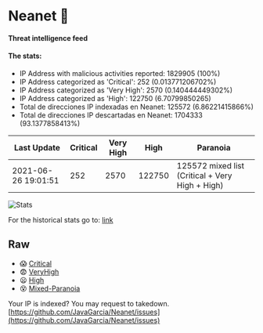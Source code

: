 # Neanet :hocho:
#### Threat intelligence feed
#### The stats:

- IP Address with malicious activities reported: 1829905 (100%)
- IP Address categorized as 'Critical':  252 (0.013771206702%)
- IP Address categorized as 'Very High':  2570 (0.140444449302%)
- IP Address categorized as 'High':  122750 (6.70799850265)
- Total de direcciones IP indexadas en Neanet:  125572 (6.86221415866%)
- Total de direcciones IP descartadas en Neanet:  1704333 (93.1377858413%)

| Last Update | Critical | Very High | High | Paranoia |
| --- | --- | --- | --- | --- |
| 2021-06-26 19:01:51 | 252 | 2570 | 122750 | 125572 mixed list (Critical + Very High + High)|

![Stats](https://docs.google.com/spreadsheets/d/e/2PACX-1vSnaNMIXVabIpDJjufMlzH7poXnshF3mgd8Is1g9ytUEzVsP5my4Trn8f-xkoLLQ38xpL3HtmUexLo6/pubchart?oid=501124687&format=image)

For the historical stats go to: [link](/stats.csv)
## Raw
- :scream: [Critical](https://raw.githubusercontent.com/JavaGarcia/Neanet/master/blacklists/neanet_critical.txt)
- :fearful: [VeryHigh](https://raw.githubusercontent.com/JavaGarcia/Neanet/master/blacklists/neanet_veryHigh.txtt)
- :frowning: [High](https://raw.githubusercontent.com/JavaGarcia/Neanet/master/blacklists/neanet_high.txt)
- :dizzy_face: [Mixed-Paranoia](https://raw.githubusercontent.com/JavaGarcia/Neanet/master/blacklists/neanet_all.txt)


Your IP is indexed? You may request to takedown. [https://github.com/JavaGarcia/Neanet/issues](https://github.com/JavaGarcia/Neanet/issues)
















































































































































































































































































































































































































































































































































































































































































































































































































































































































































































































































































































































































































































































































































































































































































































































































































































































































































































































































































































































































































































































































































































































































































































































































































































































































































































































































































































































































































































































































































































































































































































































































































































































































































































































































































































































































































































































































































































































































































































































































































































































































































































































































































































































































































































































































































































































































































































































































































































































































































































































































































































































































































































































































































































































































































































































































































































































































































































































































































































































































































































































































































































































































































































































































































































































































































































































































































































































































































































































































































































































































































































































































































































































































































































































































